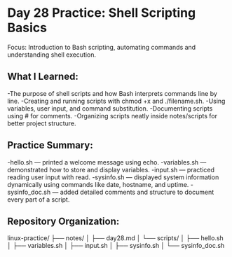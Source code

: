 # Day 28 Practice: Shell Scripting Basics

Focus: Introduction to Bash scripting, automating commands and understanding shell execution.

## What I Learned:
-The purpose of shell scripts and how Bash interprets commands line by line.
-Creating and running scripts with chmod +x and ./filename.sh.
-Using variables, user input, and command substitution.
-Documenting scripts using # for comments.
-Organizing scripts neatly inside notes/scripts for better project structure.

## Practice Summary:
-hello.sh — printed a welcome message using echo.
-variables.sh — demonstrated how to store and display variables.
-input.sh — practiced reading user input with read.
-sysinfo.sh — displayed system information dynamically using commands like date, hostname, and uptime.
-sysinfo_doc.sh — added detailed comments and structure to document every part of a script.

## Repository Organization:
linux-practice/
 ├── notes/
 │   ├── day28.md
 │   └── scripts/
 │        ├── hello.sh
 │        ├── variables.sh
 │        ├── input.sh
 │        ├── sysinfo.sh
 │        └── sysinfo_doc.sh
